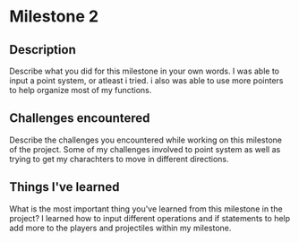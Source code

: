 # Milestone 2

## Description
Describe what you did for this milestone in your own words.
I was able to input a point system, or atleast i tried. i also was able to use more pointers to help organize most of my functions.

## Challenges encountered
Describe the challenges you encountered while working on this milestone of the project.
Some of my challenges involved to point system as well as trying to get my charachters to move in different directions.

## Things I've learned
What is the most important thing you've learned from this milestone in the project?
I learned how to input different operations and if statements to help add more to the players and projectiles within my milestone.
